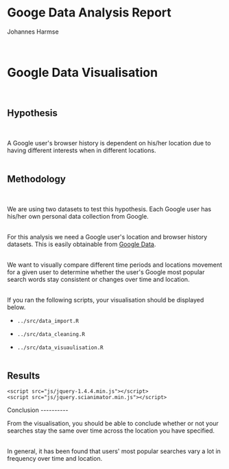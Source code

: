 Googe Data Analysis Report
================
Johannes Harmse

<br>

Google Data Visualisation
=========================

<br>

Hypothesis
----------

<br>

A Google user's browser history is dependent on his/her location due to having different interests when in different locations. <br> <br>

Methodology
-----------

<br>

We are using two datasets to test this hypothesis. Each Google user has his/her own personal data collection from Google. <br> <br>

For this analysis we need a Google user's location and browser history datasets. This is easily obtainable from [Google Data](https://support.google.com/accounts/answer/3024190?hl=en). <br> <br>

We want to visually compare different time periods and locations movement for a given user to determine whether the user's Google most popular search words stay consistent or changes over time and location. <br> <br>

If you ran the following scripts, your visualisation should be displayed below.

-   `../src/data_import.R` <br>

-   `../src/data_cleaning.R` <br>

-   `../src/data_visuaulisation.R` <br> <br>

Results
-------

<!--html_preserve-->
<html>
<head>
    <meta charset="utf-8" />
    <meta name="generator" content="R package animation 2.5">
    <title>Google Location Data</title>
    <link rel="stylesheet" href="css/reset.css" />
    <link rel="stylesheet" href="css/styles.css" />
    <link rel="stylesheet" href="css/scianimator.css" />

<link rel="stylesheet" href="https://cdnjs.cloudflare.com/ajax/libs/highlight.js/8.3/styles/github.min.css">

    <script src="js/jquery-1.4.4.min.js"></script>
    <script src="js/jquery.scianimator.min.js"></script>

<script type="text/javascript" src="https://cdnjs.cloudflare.com/ajax/libs/highlight.js/8.3/highlight.min.js"></script>
<script type="text/javascript" src="https://cdnjs.cloudflare.com/ajax/libs/highlight.js/8.3/languages/r.min.js"></script>
<script>hljs.initHighlightingOnLoad();</script>
</head>
<body>
    <div class="scianimator"><div id="anim_plot" style="display: inline-block;"></div></div>
    <script src="js/anim_plot.js"></script>

<!-- highlight R code -->
</body>
</html>
<!--/html_preserve-->
Conclusion
----------

<br>

From the visualisation, you should be able to conclude whether or not your searches stay the same over time across the location you have specified. <br> <br>

In general, it has been found that users' most popular searches vary a lot in frequency over time and location.
